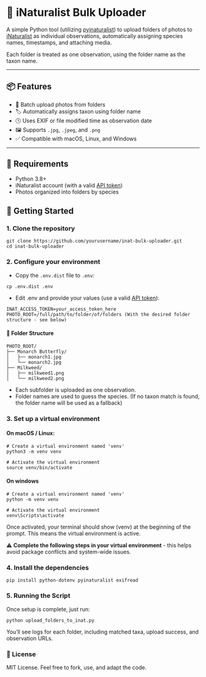 # 🦋 iNaturalist Bulk Uploader

A simple Python tool (utilizing [pyinaturalist](https://github.com/pyinat/pyinaturalist)) to upload folders of photos to [iNaturalist](https://www.inaturalist.org/) as individual observations, automatically assigning species names, timestamps, and attaching media.

Each folder is treated as one observation, using the folder name as the taxon name.

---

## 📦 Features

- 🔁 Batch upload photos from folders
- 🏷️ Automatically assigns taxon using folder name
- 🕓 Uses EXIF or file modified time as observation date
- 🖼️ Supports `.jpg`, `.jpeg`, and `.png`
- ✅ Compatible with macOS, Linux, and Windows

---

## 🧰 Requirements

- Python 3.8+
- iNaturalist account (with a valid [API token](https://www.inaturalist.org/users/api_token))
- Photos organized into folders by species


## 🚀 Getting Started

### 1. Clone the repository

```
git clone https://github.com/yourusername/inat-bulk-uploader.git
cd inat-bulk-uploader
```

### 2. Configure your environment

- Copy the `.env.dist` file to `.env`:
```
cp .env.dist .env
```
- Edit .env and provide your values (use a valid [API token](https://www.inaturalist.org/users/api_token)):
```
INAT_ACCESS_TOKEN=your_access_token_here
PHOTO_ROOT=/full/path/to/folder/of/folders (With the desired folder structure - see below)
```
#### 📁 Folder Structure

```
PHOTO_ROOT/
├── Monarch Butterfly/
│   ├── monarch1.jpg
│   └── monarch2.jpg
├── Milkweed/
│   ├── milkweed1.png
│   └── milkweed2.png
```
- Each subfolder is uploaded as one observation.
- Folder names are used to guess the species. (If no taxon match is found, the folder name will be used as a fallback)

### 3. Set up a virtual environment

#### On macOS / Linux:
```
# Create a virtual environment named 'venv'
python3 -m venv venv

# Activate the virtual environment
source venv/bin/activate
```
#### On windows
```
# Create a virtual environment named 'venv'
python -m venv venv

# Activate the virtual environment
venv\Scripts\activate
```
Once activated, your terminal should show (venv) at the beginning of the prompt. This means the virtual environment is active.

⚠ **Complete the following steps in your virtual environment** - this helps avoid package conflicts and system-wide issues.

### 4. Install the dependencies

```
pip install python-dotenv pyinaturalist exifread
```

### 5. Running the Script

Once setup is complete, just run:
```
python upload_folders_to_inat.py
```
You’ll see logs for each folder, including matched taxa, upload success, and observation URLs.

### 📝 License
MIT License. Feel free to fork, use, and adapt the code.

